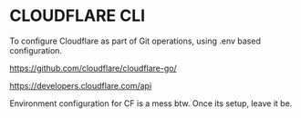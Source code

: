 # CLOUDFLARE CLI

To configure Cloudflare as part of Git operations, using .env based configuration.

https://github.com/cloudflare/cloudflare-go/

https://developers.cloudflare.com/api

Environment configuration for CF is a mess btw. Once its setup, leave it be.

